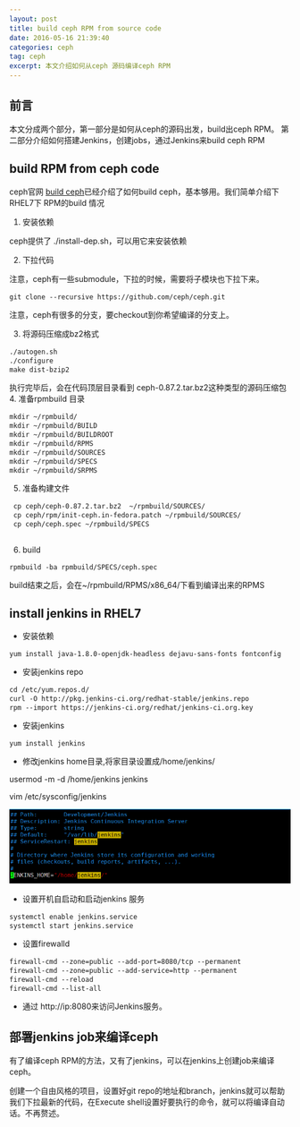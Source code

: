 ```yaml
---
layout: post
title: build ceph RPM from source code
date: 2016-05-16 21:39:40
categories: ceph
tag: ceph
excerpt: 本文介绍如何从ceph 源码编译ceph RPM
---
```


## 前言
本文分成两个部分，第一部分是如何从ceph的源码出发，build出ceph RPM。 第二部分介绍如何搭建Jenkins，创建jobs，通过Jenkins来build ceph RPM


## build RPM from ceph code

ceph官网 [build ceph](http://docs.ceph.com/docs/master/install/build-ceph/)已经介绍了如何build ceph，基本够用。我们简单介绍下RHEL7下 RPM的build 情况

1. 安装依赖

  ceph提供了 ./install-dep.sh，可以用它来安装依赖

2. 下拉代码

  注意，ceph有一些submodule，下拉的时候，需要将子模块也下拉下来。

  ```
  git clone --recursive https://github.com/ceph/ceph.git
  ```
  
  注意，ceph有很多的分支，要checkout到你希望编译的分支上。
  
3. 将源码压缩成bz2格式

  ```
  ./autogen.sh 
  ./configure 
  make dist-bzip2
  ```
  
  执行完毕后，会在代码顶层目录看到 ceph-0.87.2.tar.bz2这种类型的源码压缩包
4. 准备rpmbuild 目录

 ```
 mkdir ~/rpmbuild/
 mkdir ~/rpmbuild/BUILD
 mkdir ~/rpmbuild/BUILDROOT
 mkdir ~/rpmbuild/RPMS
 mkdir ~/rpmbuild/SOURCES
 mkdir ~/rpmbuild/SPECS
 mkdir ~/rpmbuild/SRPMS
 ```


5. 准备构建文件

 ```
  cp ceph/ceph-0.87.2.tar.bz2  ~/rpmbuild/SOURCES/
  cp ceph/rpm/init-ceph.in-fedora.patch ~/rpmbuild/SOURCES/
  cp ceph/ceph.spec ~/rpmbuild/SPECS
  
 ```
  
6. build

  ```
  rpmbuild -ba rpmbuild/SPECS/ceph.spec
  ```

build结束之后，会在~/rpmbuild/RPMS/x86_64/下看到编译出来的RPMS


## install jenkins in RHEL7


* 安装依赖

```
yum install java-1.8.0-openjdk-headless dejavu-sans-fonts fontconfig
```

* 安装jenkins repo

```
cd /etc/yum.repos.d/
curl -O http://pkg.jenkins-ci.org/redhat-stable/jenkins.repo
rpm --import https://jenkins-ci.org/redhat/jenkins-ci.org.key
```

* 安装jenkins

```
yum install jenkins
```

* 修改jenkins home目录,将家目录设置成/home/jenkins/

usermod -m -d /home/jenkins jenkins

vim  /etc/sysconfig/jenkins 

![](/assets/LINUX/jenkins_home.png)

* 设置开机自启动和启动jenkins 服务

```
systemctl enable jenkins.service
systemctl start jenkins.service 
```

* 设置firewalld

```
firewall-cmd --zone=public --add-port=8080/tcp --permanent
firewall-cmd --zone=public --add-service=http --permanent
firewall-cmd --reload
firewall-cmd --list-all
```

* 通过 http://ip:8080来访问Jenkins服务。


## 部署jenkins job来编译ceph

有了编译ceph RPM的方法，又有了jenkins，可以在jenkins上创建job来编译ceph。

创建一个自由风格的项目，设置好git repo的地址和branch，jenkins就可以帮助我们下拉最新的代码，在Execute shell设置好要执行的命令，就可以将编译自动话。不再赘述。



